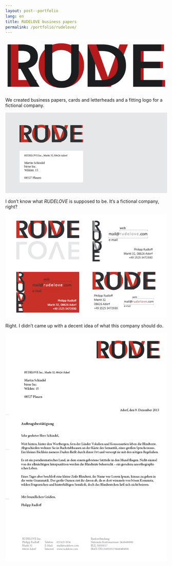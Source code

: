 ```yaml
---
layout: post--portfolio
lang: en
title: RUDELOVE business papers
permalink: /portfolio/rudelove/
---
```

![RUDELOVE logo](/img/rudelove/logo.png)

We created business papers, cards and letterheads and a fitting logo for a fictional company.

![RUDELOVE letterhead](/img/rudelove/letterhead.png)

I don’t know what _RUDELOVE_ is supposed to be. It’s a fictional company, right?

![RUDELOVE business card](/img/rudelove/business-card.png)

Right. I didn’t came up with a decent idea of what this company should do.

![RUDELOVE stationary](/img/rudelove/stationary.png)
